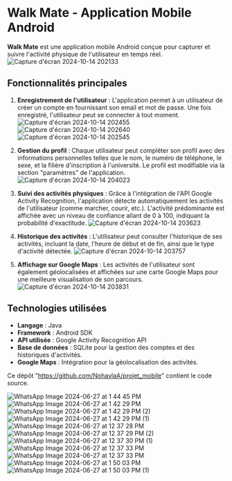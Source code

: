 # Walk Mate - Application Mobile Android

**Walk Mate** est une application mobile Android conçue pour capturer et suivre l'activité physique de l'utilisateur en temps réel. 
![Capture d'écran 2024-10-14 202133](https://github.com/user-attachments/assets/860824c2-8cab-4bce-9961-6a350bf09b0f)

## Fonctionnalités principales

1. **Enregistrement de l'utilisateur** : L'application permet à un utilisateur de créer un compte en fournissant son email et mot de passe. Une fois enregistré, l'utilisateur peut se connecter à tout moment.
![Capture d'écran 2024-10-14 202455](https://github.com/user-attachments/assets/d699167a-600e-4c75-b41c-39ddaaf7b72b)
![Capture d'écran 2024-10-14 202640](https://github.com/user-attachments/assets/19fb242b-acf5-4d6e-8efd-ebc5de5fefd0)
![Capture d'écran 2024-10-14 202545](https://github.com/user-attachments/assets/a9041f4d-3f55-4a64-8245-e0b7bc58fa52)

2. **Gestion du profil** : Chaque utilisateur peut compléter son profil avec des informations personnelles telles que le nom, le numéro de téléphone, le sexe, et la filière d'inscription à l'université. Le profil est modifiable via la section "paramètres" de l'application.
![Capture d'écran 2024-10-14 204023](https://github.com/user-attachments/assets/e526eefa-ff8c-412c-830b-c8be26149c86)

3. **Suivi des activités physiques** : Grâce à l'intégration de l'API Google Activity Recognition, l'application détecte automatiquement les activités de l'utilisateur (comme marcher, courir, etc.). L'activité prédominante est affichée avec un niveau de confiance allant de 0 à 100, indiquant la probabilité d'exactitude.
![Capture d'écran 2024-10-14 203623](https://github.com/user-attachments/assets/bbcf37e7-48c9-4398-b6e6-c1e1873159cb)

4. **Historique des activités** : L'utilisateur peut consulter l'historique de ses activités, incluant la date, l'heure de début et de fin, ainsi que le type d'activité détectée.
![Capture d'écran 2024-10-14 203757](https://github.com/user-attachments/assets/07a06df2-52b1-42a9-88cc-7b7cc9a91111)

5. **Affichage sur Google Maps** : Les activités de l'utilisateur sont également géolocalisées et affichées sur une carte Google Maps pour une meilleure visualisation de son parcours.
![Capture d'écran 2024-10-14 203831](https://github.com/user-attachments/assets/23d6c538-e9f6-4d95-9769-a963a9aab5c0)

## Technologies utilisées

- **Langage** : Java
- **Framework** : Android SDK
- **API utilisée** : Google Activity Recognition API
- **Base de données** : SQLite pour la gestion des comptes et des historiques d'activités.
- **Google Maps** : Intégration pour la géolocalisation des activités.

Ce dépôt "https://github.com/NohaylaA/projet_mobile" contient le code source.

![WhatsApp Image 2024-06-27 at 1 44 45 PM](https://github.com/NohaylaA/Anoada_Nohayla_project/assets/107950595/4a13d212-08ea-430a-8016-40c1b175c65c)
![WhatsApp Image 2024-06-27 at 1 42 29 PM](https://github.com/NohaylaA/Anoada_Nohayla_project/assets/107950595/d3a6717f-b3e1-466b-90a1-46fef3351fc5)
![WhatsApp Image 2024-06-27 at 1 42 29 PM (2)](https://github.com/NohaylaA/Anoada_Nohayla_project/assets/107950595/5ea08f58-9692-4384-85b3-82a0e757fdee)
![WhatsApp Image 2024-06-27 at 1 42 29 PM (1)](https://github.com/NohaylaA/Anoada_Nohayla_project/assets/107950595/93a72bf8-292a-427c-894e-aa67d7083e02)
![WhatsApp Image 2024-06-27 at 12 37 28 PM](https://github.com/NohaylaA/Anoada_Nohayla_project/assets/107950595/b03e2ebc-0f97-4b89-b1d6-f83007859971)
![WhatsApp Image 2024-06-27 at 12 37 29 PM (2)](https://github.com/NohaylaA/Anoada_Nohayla_project/assets/107950595/a4adb839-cd5f-476d-8fe5-5e2968191b46)
![WhatsApp Image 2024-06-27 at 12 37 30 PM (1)](https://github.com/NohaylaA/Anoada_Nohayla_project/assets/107950595/2f6d42ce-590c-4382-9917-0bb3d29df3bd)
![WhatsApp Image 2024-06-27 at 12 37 33 PM](https://github.com/NohaylaA/Anoada_Nohayla_project/assets/107950595/7f7ba445-a531-4929-a76e-3888c18fc8b5)
![WhatsApp Image 2024-06-27 at 12 37 33 PM](https://github.com/NohaylaA/Anoada_Nohayla_project/assets/107950595/1ec50501-3ddb-49c0-8aa7-5b80ea65fd44)
![WhatsApp Image 2024-06-27 at 1 50 03 PM](https://github.com/NohaylaA/Anoada_Nohayla_project/assets/107950595/f3bb95f8-d8ef-42f3-9814-cad20bae781f)
![WhatsApp Image 2024-06-27 at 1 50 03 PM (1)](https://github.com/NohaylaA/Anoada_Nohayla_project/assets/107950595/adc06ca8-8e75-4575-9e7b-2183fc4c00ed)
